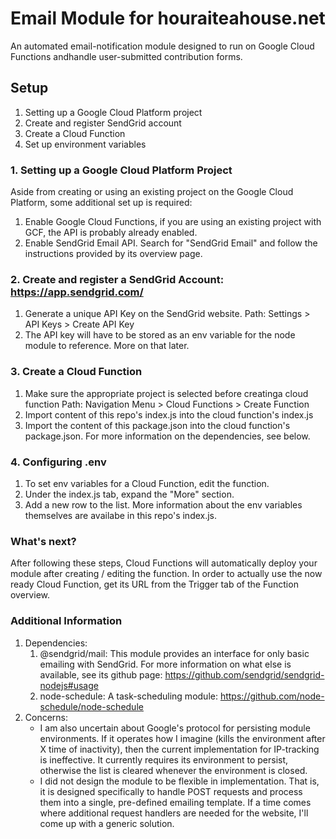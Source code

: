 # Email Module for houraiteahouse.net
An automated email-notification module designed to run on Google Cloud Functions andhandle user-submitted contribution forms.

## Setup
1. Setting up a Google Cloud Platform project
2. Create and register SendGrid account
3. Create a Cloud Function
4. Set up environment variables

### 1. Setting up a Google Cloud Platform Project
Aside from creating or using an existing project on the Google Cloud Platform, some additional set up is required:
1. Enable Google Cloud Functions, if you are using an existing project with GCF, the API is probably already enabled.
2. Enable SendGrid Email API. Search for "SendGrid Email" and follow the instructions provided by its overview page.

### 2. Create and register a SendGrid Account: https://app.sendgrid.com/
1. Generate a unique API Key on the SendGrid website. Path: Settings > API Keys > Create API Key
2. The API key will have to be stored as an env variable for the node module to reference. More on that later.

### 3. Create a Cloud Function
1. Make sure the appropriate project is selected before creatinga cloud function Path: Navigation Menu > Cloud Functions > Create Function
2. Import content of this repo's index.js into the cloud function's index.js
3. Import the content of this package.json into the cloud function's package.json. For more information on the dependencies, see below.

### 4. Configuring .env
1. To set env variables for a Cloud Function, edit the function.
2. Under the index.js tab, expand the "More" section.
3. Add a new row to the list. More information about the env variables themselves are availabe in this repo's index.js.

### What's next?
After following these steps, Cloud Functions will automatically deploy your module after creating / editing the function. In order to actually use the now ready Cloud Function, get its URL from the Trigger tab of the Function overview.

### Additional Information
1. Dependencies:
    1. @sendgrid/mail: This module provides an interface for only basic emailing with SendGrid. For more information on what else is available, see its github page: https://github.com/sendgrid/sendgrid-nodejs#usage
    2. node-schedule: A task-scheduling module: https://github.com/node-schedule/node-schedule
2. Concerns:
    - I am also uncertain about Google's protocol for persisting module environments. If it operates how I imagine (kills the environment after X time of inactivity), then the current implementation for IP-tracking is ineffective. It currently requires its environment to persist, otherwise the list is cleared whenever the environment is closed.
    - I did not design the module to be flexible in implementation. That is, it is designed specifically to handle POST requests and process them into a single, pre-defined emailing template. If a time comes where additional request handlers are needed for the website, I'll come up with a generic solution.
